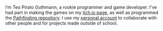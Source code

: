 I’m Teo Pirato Guthmann, a rookie programmer and game developer. 
I've had part in making the games on my [itch.io page](https://teopg.itch.io/), as well as programmed the [Pathfinding repository](https://github.com/TeoPirato/Pathfinding). I use my [personal account](https://github.com/TeoInMaghine) to collaborate with other people and for projects made outside of school.
